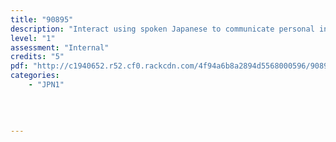 ```yaml
---
title: "90895"
description: "Interact using spoken Japanese to communicate personal information, ideas and opinions in different situation"
level: "1"
assessment: "Internal"
credits: "5"
pdf: "http://c1940652.r52.cf0.rackcdn.com/4f94a6b8a2894d5568000596/90895.pdf"
categories:
    - "JPN1"
    
    
    
    
---
```


